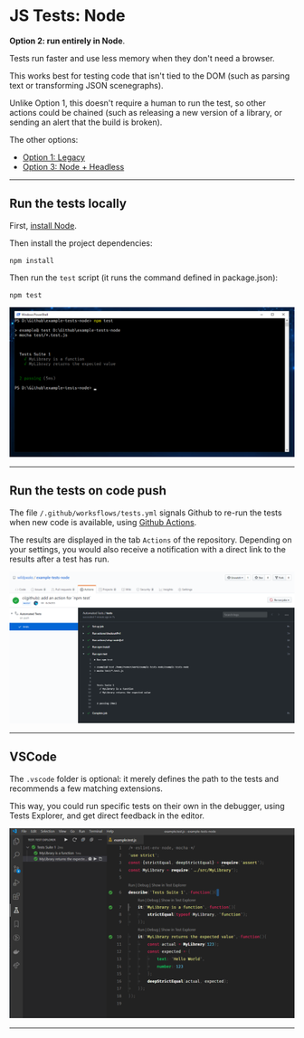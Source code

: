# JS Tests: Node

**Option 2: run entirely in Node**.

Tests run faster and use less memory when they don't need a browser.

This works best for testing code that isn't tied to the DOM (such as parsing text
or transforming JSON scenegraphs).

Unlike Option 1, this doesn't require a human to run the test,
so other actions could be chained (such as releasing a new version of a library,
or sending an alert that the build is broken).

The other options:
- [Option 1: Legacy](https://www.github.com/wildpeaks/example-tests-legacy)
- [Option 3: Node + Headless](https://www.github.com/wildpeaks/example-tests-node-headless)


-------------------------------------------------------------------------------

## Run the tests locally

First, [install Node](https://nodejs.org/en/download/).

Then install the project dependencies:

	npm install

Then run the `test` script (it runs the command defined in package.json):

	npm test

![Screenshot of Powershell](screenshots/Powershell.png)


-------------------------------------------------------------------------------

## Run the tests on code push

The file `/.github/worksflows/tests.yml` signals Github to re-run the tests
when new code is available, using [Github Actions](https://github.com/features/actions).

The results are displayed in the tab `Actions` of the repository.
Depending on your settings, you would also receive a notification
with a direct link to the results after a test has run.

![Screenshot of Github Actions](screenshots/Github_Actions.png)


-------------------------------------------------------------------------------

## VSCode

The `.vscode` folder is optional: it merely defines the path to the tests
and recommends a few matching extensions.

This way, you could run specific tests on their own in the debugger, using Tests Explorer,
and get direct feedback in the editor.

![Screenshot of VSCode with Tests Explorer](screenshots/VSCode.png)


-------------------------------------------------------------------------------
